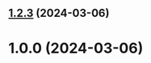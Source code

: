 ## [1.2.3](https://github.com/ilyakolontirskiy/git-extended/compare/1.0.0...1.2.3) (2024-03-06)



# 1.0.0 (2024-03-06)



